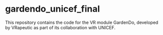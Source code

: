 # gardendo_unicef_final
This repository contains the code for the VR module GardenDo, developed by VRapeutic as part of its collaboration with UNICEF.
